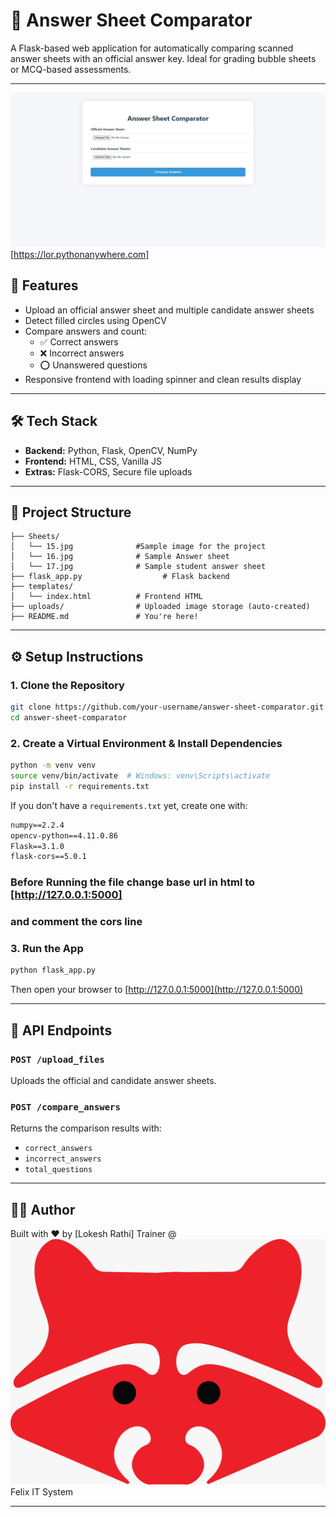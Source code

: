 # 📝 Answer Sheet Comparator

A Flask-based web application for automatically comparing scanned answer sheets with an official answer key. Ideal for grading bubble sheets or MCQ-based assessments.

---

![Screenshot of the working app](ScreenShot.jpeg)
[https://lor.pythonanywhere.com]

## 🚀 Features

- Upload an official answer sheet and multiple candidate answer sheets
- Detect filled circles using OpenCV
- Compare answers and count:
  - ✅ Correct answers
  - ❌ Incorrect answers
  - ⭕ Unanswered questions
- Responsive frontend with loading spinner and clean results display

---

## 🛠️ Tech Stack

- **Backend:** Python, Flask, OpenCV, NumPy
- **Frontend:** HTML, CSS, Vanilla JS
- **Extras:** Flask-CORS, Secure file uploads

---

## 📂 Project Structure

```
├── Sheets/
│   └── 15.jpg              #Sample image for the project 
│   └── 16.jpg              # Sample Answer sheet
│   └── 17.jpg              # Sample student answer sheet
├── flask_app.py                  # Flask backend
├── templates/
│   └── index.html          # Frontend HTML
├── uploads/                # Uploaded image storage (auto-created)
├── README.md               # You're here!
```

---

## ⚙️ Setup Instructions

### 1. Clone the Repository

```bash
git clone https://github.com/your-username/answer-sheet-comparator.git
cd answer-sheet-comparator
```

### 2. Create a Virtual Environment & Install Dependencies

```bash
python -m venv venv
source venv/bin/activate  # Windows: venv\Scripts\activate
pip install -r requirements.txt
```

If you don't have a `requirements.txt` yet, create one with:

```txt
numpy==2.2.4
opencv-python==4.11.0.86
Flask==3.1.0
flask-cors==5.0.1
```

### Before Running the file change base url in html to [http://127.0.0.1:5000]

### and comment the cors line

### 3. Run the App

```bash
python flask_app.py
```

Then open your browser to [http://127.0.0.1:5000](http://127.0.0.1:5000)

---

## 🧪 API Endpoints

### `POST /upload_files`

Uploads the official and candidate answer sheets.

### `POST /compare_answers`

Returns the comparison results with:

- `correct_answers`
- `incorrect_answers`
- `total_questions`

---





## 🧑‍💻 Author

Built with ❤️ by [Lokesh Rathi]
Trainer @ ![FelixIT](FelixITLogo.jpg)Felix IT System

---


